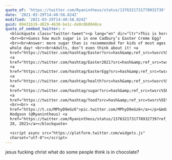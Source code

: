 ```yaml
---
quote_of: 'https://twitter.com/Ryanintheus/status/1376321731778932739'
date: '2021-03-29T14:40:58.824Z'
modified: '2021-03-29T14:40:58.824Z'
guid: 09431b19-d829-4638-be1c-da9c0b0048ce
quote_of_oembed_twitter: >
  <blockquote class="twitter-tweet"><p lang="en" dir="ltr">This is horrifying! 
  <br><br>Guess how much sugar is in one Cadbury’s Easter Creme Egg?
  <br><br>Answer: more sugar than is recommended for kids of most ages for a
  whole day! <br><br>Adults, don’t even think about it! <a
  href="https://twitter.com/hashtag/Easter?src=hash&amp;ref_src=twsrc%5Etfw">#Easter</a>
  <a
  href="https://twitter.com/hashtag/Easter2021?src=hash&amp;ref_src=twsrc%5Etfw">#Easter2021</a>
  <a
  href="https://twitter.com/hashtag/EasterEgg?src=hash&amp;ref_src=twsrc%5Etfw">#EasterEgg</a>
  <a
  href="https://twitter.com/hashtag/health?src=hash&amp;ref_src=twsrc%5Etfw">#health</a>
  <a
  href="https://twitter.com/hashtag/sugar?src=hash&amp;ref_src=twsrc%5Etfw">#sugar</a>
  <a
  href="https://twitter.com/hashtag/food?src=hash&amp;ref_src=twsrc%5Etfw">#food</a>
  <br><br> <a
  href="https://t.co/MPhyD9eGz6">pic.twitter.com/MPhyD9eGz6</a></p>&mdash; Ryan
  Hodgson (@Ryanintheus) <a
  href="https://twitter.com/Ryanintheus/status/1376321731778932739?ref_src=twsrc%5Etfw">March
  28, 2021</a></blockquote>

  <script async src="https://platform.twitter.com/widgets.js"
  charset="utf-8"></script>
---
```

jesus fucking christ what do some people think is in chocolate?
